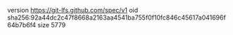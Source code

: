 version https://git-lfs.github.com/spec/v1
oid sha256:92a44dc2c47f8668a2163aa4541ba755f0f10fc846c45617a041696f64b7b6f4
size 5779
